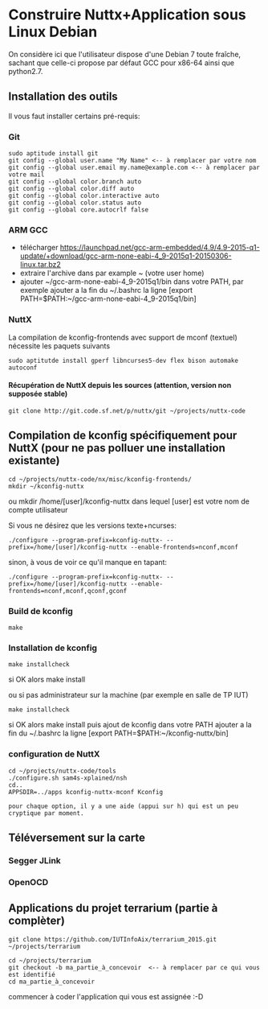 # Construire Nuttx+Application sous Linux Debian

On considère ici que l'utilisateur dispose d'une Debian 7 toute fraîche, sachant que celle-ci propose par défaut GCC pour x86-64 ainsi que python2.7.

## Installation des outils

Il vous faut installer certains pré-requis:
### Git

    sudo aptitude install git
    git config --global user.name "My Name" <-- à remplacer par votre nom
    git config --global user.email my.name@example.com <-- à remplacer par votre mail
    git config --global color.branch auto
    git config --global color.diff auto
    git config --global color.interactive auto
    git config --global color.status auto
    git config --global core.autocrlf false


### ARM GCC

* télécharger https://launchpad.net/gcc-arm-embedded/4.9/4.9-2015-q1-update/+download/gcc-arm-none-eabi-4_9-2015q1-20150306-linux.tar.bz2
* extraire l'archive dans par example ~  (votre user home)
* ajouter ~/gcc-arm-none-eabi-4_9-2015q1/bin dans votre PATH, par exemple ajouter a la fin du ~/.bashrc la ligne [export PATH=$PATH:~/gcc-arm-none-eabi-4_9-2015q1/bin]


### NuttX
La compilation de kconfig-frontends avec support de mconf (textuel) nécessite les paquets suivants

    sudo aptitutde install gperf libncurses5-dev flex bison automake autoconf


#### Récupération de NuttX depuis les sources (attention, version non supposée stable)

    git clone http://git.code.sf.net/p/nuttx/git ~/projects/nuttx-code


## Compilation de kconfig spécifiquement pour NuttX (pour ne pas polluer une installation existante)

    cd ~/projects/nuttx-code/nx/misc/kconfig-frontends/
    mkdir ~/kconfig-nuttx
ou 
    mkdir /home/[user]/kconfig-nuttx
dans lequel [user] est votre nom de compte utilisateur

Si vous ne désirez que les versions texte+ncurses:

    ./configure --program-prefix=kconfig-nuttx- --prefix=/home/[user]/kconfig-nuttx --enable-frontends=nconf,mconf

sinon, à vous de voir ce qu'il manque en tapant:

    ./configure --program-prefix=kconfig-nuttx- --prefix=/home/[user]/kconfig-nuttx --enable-frontends=nconf,mconf,qconf,gconf


### Build de kconfig

    make

### Installation de kconfig

    make installcheck
si OK alors
    make install

ou si pas administrateur sur la machine (par exemple en salle de TP IUT)

    make installcheck
si OK alors
   make install
puis
    ajout de kconfig dans votre PATH
    ajouter a la fin du ~/.bashrc la ligne [export PATH=$PATH:~/kconfig-nuttx/bin]


### configuration de NuttX

    cd ~/projects/nuttx-code/tools
    ./configure.sh sam4s-xplained/nsh
	cd..
	APPSDIR=../apps kconfig-nuttx-mconf Kconfig
	
	pour chaque option, il y a une aide (appui sur h) qui est un peu cryptique par moment.
	
	
## Téléversement sur la carte
### Segger JLink

### OpenOCD


## Applications du projet terrarium (partie à complèter)

    git clone https://github.com/IUTInfoAix/terrarium_2015.git ~/projects/terrarium

    cd ~/projects/terrarium
    git checkout -b ma_partie_à_concevoir  <-- à remplacer par ce qui vous est identifié
    cd ma_partie_à_concevoir

commencer à coder l'application qui vous est assignée :-D























